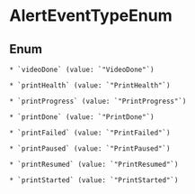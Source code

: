 
# AlertEventTypeEnum

## Enum


    * `videoDone` (value: `"VideoDone"`)

    * `printHealth` (value: `"PrintHealth"`)

    * `printProgress` (value: `"PrintProgress"`)

    * `printDone` (value: `"PrintDone"`)

    * `printFailed` (value: `"PrintFailed"`)

    * `printPaused` (value: `"PrintPaused"`)

    * `printResumed` (value: `"PrintResumed"`)

    * `printStarted` (value: `"PrintStarted"`)



